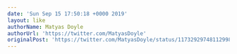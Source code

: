 ```yaml
---
date: 'Sun Sep 15 17:50:18 +0000 2019'
layout: like
authorName: Matyas Doyle
authorUrl: 'https://twitter.com/MatyasDoyle'
originalPost: 'https://twitter.com/MatyasDoyle/status/1173292974811299840'
---
```

